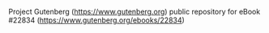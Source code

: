 Project Gutenberg (https://www.gutenberg.org) public repository for eBook #22834 (https://www.gutenberg.org/ebooks/22834)
